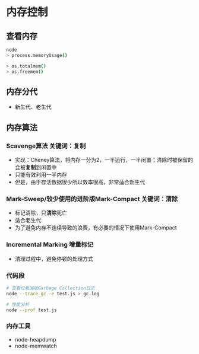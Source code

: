 # 内存控制

## 查看内存
```bash
node
> process.memoryUsage()

> os.totalmem()
> os.freemem()
```

## 内存分代
- 新生代、老生代

## 内存算法
### Scavenge算法 关键词：复制
- 实现：Cheney算法，将内存一分为2，一半运行，一半闲置；清除时被保留的会被**复制**到闲置中
- 只能有效利用一半内存
- 但是，由于存活数据很少所以效率很高，非常适合新生代

### Mark-Sweep/较少使用的进阶版Mark-Compact 关键词：清除
- 标记清除，只**清除**死亡
- 适合老生代
- 为了避免内存不连续导致的浪费，有必要的情况下使用Mark-Compact

### Incremental Marking 增量标记
- 清理过程中，避免停顿的处理方式

### 代码段
```bash
# 查看垃圾回收Garbage Collection日志
node --trace_gc -e test.js > gc.log

# 性能分析
node --prof test.js
```

### 内存工具
- node-heapdump
- node-memwatch